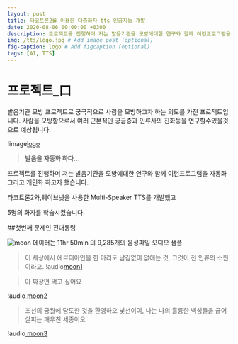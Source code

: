 ```yaml
---
layout: post
title: 타코트론2를 이용한 다중화자 tts 인공지능 개발
date: 2020-08-06 00:00:00 +0300
description: 프로젝트를 진행하며 저는 발음기관을 모방에대한 연구와 함께 이런프로그램을 자동화 그리고 개인화 하고자 했습니다. # Add post description (optional)
img: /tts/logo.jpg # Add image post (optional)
fig-caption: logo # Add figcaption (optional)
tags: [AI, TTS]
---
```


# **프로젝트_口**

발음기관 모방 프로젝트로 궁극적으로 사람을 모방하고자 하는 의도를 가진 프로젝트입니다.
사람을 모방함으로서 여러 근본적인 궁금증과 인류사의 진화등을 연구할수있을것으로 예상됩니다.

!image[logo](({{site.baseurl}}/assets/img/tts/logo.png))

> **발음을 자동화 하다...**

프로젝트를 진행하며 저는 발음기관을 모방에대한 연구와 함께 이런프로그램을
자동화 그리고 개인화 하고자 했습니다.

타코트론2와,웨이브넷을 사용한 Multi-Speaker TTS를 개발했고

5명의 화자를 학습시켰습니다. 



##첫번째 문제인 전대통령

![moon](({{site.baseurl}}/assets/img/tts/mooon2.png))
데이터는 11hr 50min 의 9,285개의 음성파일
오디오 샘플      

>
>이 세상에서 에르디아인을 한 마리도 남김없이 없애는 것,
그것이 전 인류의 소원이라고.
>!audio[moon1]({{site.baseurl}}/assets/audio/tts/moon1.wav)

>
>아 짜장면 먹고 싶어요

!audio[ moon2 ]({{site.baseurl}}/assets/audio/tts/moon2.wav)

>
>조선의 궁궐에 당도한 것을 환영하오 낯선이여,
나는 나의 훌륭한 백성들을 굽어살피는 깨우친 세종이오


!audio[ moon3 ]({{site.baseurl}}/assets/audio/tts/moon3.wav)